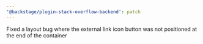 ```yaml
---
'@backstage/plugin-stack-overflow-backend': patch
---
```


Fixed a layout bug where the external link icon button was not positioned at the end of the container
